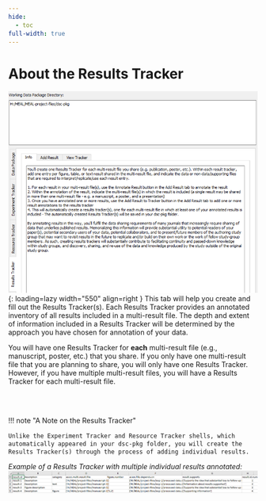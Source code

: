 ```yaml
---
hide:
  - toc
full-width: true
---
```


# About the Results Tracker

![](../app-screenshots/results-track-first.png){: loading=lazy width="550" align=right } This tab will help you create and fill out the Results Tracker(s). Each Results Tracker provides an annotated inventory of all results included in a multi-result file. The depth and extent of information included in a Results Tracker will be determined by the approach you have chosen for annotation of your data.

You will have one Results Tracker for **each** multi-result file (e.g., manuscript, poster, etc.) that you share. If you only have one multi-result file that you are planning to share, you will only have one Results Tracker. However, if you have multiple multi-result files, you will have a Results Tracker for each multi-result file.

<br><br>

!!! note "A Note on the Results Tracker"

    Unlike the Experiment Tracker and Resource Tracker shells, which automatically appeared in your dsc-pkg folder, you will create the Results Tracker(s) through the process of adding individual results.

*Example of a Results Tracker with multiple individual results annotated:*
![](../app-screenshots/results-track-ex.PNG)




